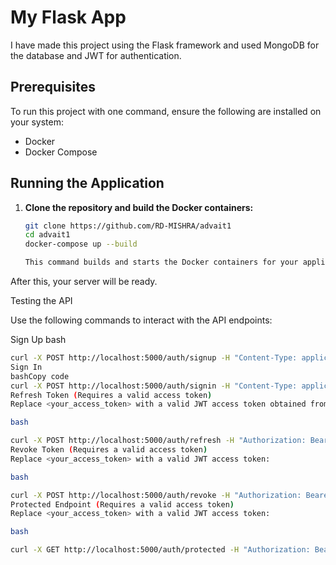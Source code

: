 # My Flask App

I have made this project using the Flask framework and used MongoDB for the database and JWT for authentication.

## Prerequisites

To run this project with one command, ensure the following are installed on your system:
- Docker
- Docker Compose

## Running the Application

1. **Clone the repository and build the Docker containers:**

   ```sh
   git clone https://github.com/RD-MISHRA/advait1
   cd advait1
   docker-compose up --build

   This command builds and starts the Docker containers for your application.

After this, your server will be ready.

Testing the API

Use the following commands to interact with the API endpoints:

Sign Up
bash
 ```sh
curl -X POST http://localhost:5000/auth/signup -H "Content-Type: application/json" -d '{"email":"test2323@example.com", "password":"password"}'    ```sh
Sign In
bashCopy code
curl -X POST http://localhost:5000/auth/signin -H "Content-Type: application/json" -d '{"email":"test@example.com", "password":"password"}'
Refresh Token (Requires a valid access token)
Replace <your_access_token> with a valid JWT access token obtained from the Sign In response:

bash

curl -X POST http://localhost:5000/auth/refresh -H "Authorization: Bearer <your_access_token>"
Revoke Token (Requires a valid access token)
Replace <your_access_token> with a valid JWT access token:

bash

curl -X POST http://localhost:5000/auth/revoke -H "Authorization: Bearer <your_access_token>"
Protected Endpoint (Requires a valid access token)
Replace <your_access_token> with a valid JWT access token:

bash

curl -X GET http://localhost:5000/auth/protected -H "Authorization: Bearer <your_access_
